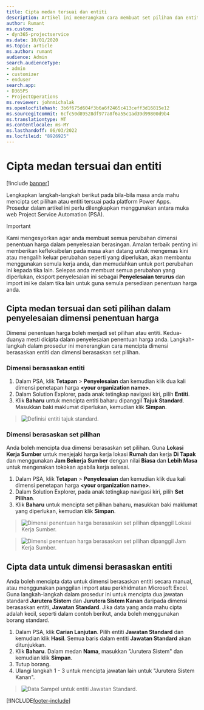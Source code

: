 ```yaml
---
title: Cipta medan tersuai dan entiti
description: Artikel ini menerangkan cara membuat set pilihan dan entiti dalam penyelesaian anda sendiri dalam Power Apps platform.
author: Rumant
ms.custom:
- dyn365-projectservice
ms.date: 10/01/2020
ms.topic: article
ms.author: rumant
audience: Admin
search.audienceType:
- admin
- customizer
- enduser
search.app:
- D365PS
- ProjectOperations
ms.reviewer: johnmichalak
ms.openlocfilehash: 3b6f675d604f3b6a6f2465c413ceff3d16815e12
ms.sourcegitcommit: 6cfc50d89528df977a8f6a55c1ad39d99800d9b4
ms.translationtype: MT
ms.contentlocale: ms-MY
ms.lasthandoff: 06/03/2022
ms.locfileid: "8926925"
---
```

# <a name="create-custom-fields-and-entities"></a>Cipta medan tersuai dan entiti 

[!include [banner](../includes/psa-now-project-operations.md)]

Lengkapkan langkah-langkah berikut pada bila-bila masa anda mahu mencipta set pilihan atau entiti tersuai pada platform Power Apps.  
Prosedur dalam artikel ini perlu dilengkapkan menggunakan antara muka web Project Service Automation (PSA).

> [!IMPORTANT]
> Kami mengesyorkan agar anda membuat semua perubahan dimensi penentuan harga dalam penyelesaian berasingan. Amalan terbaik penting ini memberikan kefleksibelan pada masa akan datang untuk mengemas kini atau mengalih keluar perubahan seperti yang diperlukan, akan membantu menggunakan semula kerja anda, dan memudahkan untuk port perubahan ini kepada tika lain. Selepas anda membuat semua perubahan yang diperlukan, eksport penyelesaian ini sebagai **Penyelesaian terurus** dan import ini ke dalam tika lain untuk guna semula persediaan penentuan harga anda.

  
## <a name="create-custom-fields-and-option-sets-in-the-pricing-dimension-solution"></a>Cipta medan tersuai dan seti pilihan dalam penyelesaian dimensi penentuan harga

Dimensi penentuan harga boleh menjadi set pilihan atau entiti. Kedua-duanya mesti dicipta dalam penyelesaian penentuan harga anda. Langkah-langkah dalam prosedur ini menerangkan cara mencipta dimensi berasaskan entiti dan dimensi berasaskan set pilihan.

### <a name="entity-based-dimensions"></a>Dimensi berasaskan entiti

1. Dalam PSA, klik **Tetapan** > **Penyelesaian** dan kemudian klik dua kali dimensi penetapan harga **\<your organization name>**.
2. Dalam Solution Explorer, pada anak tetingkap navigasi kiri, pilih **Entiti**.
3. Klik **Baharu** untuk mencipta entiti baharu dipanggil **Tajuk Standard**. Masukkan baki maklumat diperlukan, kemudian klik **Simpan**.

> ![Definisi entiti tajuk standard.](media/Standard-Title-entity-definition.png)


### <a name="option-set-based-dimensions"></a>Dimensi berasaskan set pilihan 
Anda boleh mencipta dua dimensi berasaskan set pilihan. Guna **Lokasi Kerja Sumber** untuk menjejaki harga kerja lokasi **Rumah** dan kerja **Di Tapak** dan menggunakan **Jam Bekerja Sumber** dengan nilai **Biasa** dan **Lebih Masa** untuk mengenakan tokokan apabila kerja selesai.


1. Dalam PSA, klik **Tetapan** > **Penyelesaian** dan kemudian klik dua kali dimensi penetapan harga **\<your organization name>**. 
2. Dalam Solution Explorer, pada anak tetingkap navigasi kiri, pilih **Set Pilihan**. 
3. Klik **Baharu** untuk mencipta set pilihan baharu, masukkan baki maklumat yang diperlukan, kemudian klik **Simpan**.

> ![Dimensi penentuan harga berasaskan set pilihan dipanggil Lokasi Kerja Sumber.](media/Option-set-PD-called-Resource-Work-Location.png)

> ![Dimensi penentuan harga berasaskan set pilihan dipanggil Jam Kerja Sumber.](media/Option-set-PD-called-Resource-Work-Hours.PNG)


## <a name="create-data-for-entity-based-dimensions"></a>Cipta data untuk dimensi berasaskan entiti

Anda boleh mencipta data untuk dimensi berasaskan entiti secara manual, atau menggunakan panggilan import atau perkhidmatan Microsoft Excel. Guna langkah-langkah dalam prosedur ini untuk mencipta dua jawatan standard **Jurutera Sistem** dan **Jurutera Sistem Kanan** daripada dimensi berasaskan entiti, **Jawatan Standard**. Jika data yang anda mahu cipta adalah kecil, seperti dalam contoh berikut, anda boleh menggunakan borang standard.

1. Dalam PSA, klik **Carian Lanjutan**. Pilih entiti **Jawatan Standard** dan kemudian klik **Hasil**. Semua baris dalam entiti **Jawatan Standard** akan ditunjukkan.
2. Klik **Baharu**. Dalam medan **Nama**, masukkan "Jurutera Sistem" dan kemudian klik **Simpan**.
3. Tutup borang. 
4. Ulangi langkah 1 - 3 untuk mencipta jawatan lain untuk "Jurutera Sistem Kanan".

> ![Data Sampel untuk entiti Jawatan Standard.](media/ST-data.png)




[!INCLUDE[footer-include](../includes/footer-banner.md)]
